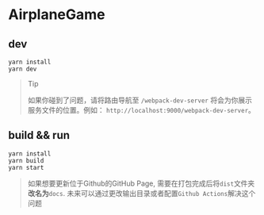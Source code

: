 # AirplaneGame

## dev

```shell
yarn install
yarn dev
```

> Tip
>
> 如果你碰到了问题，请将路由导航至 `/webpack-dev-server` 将会为你展示服务文件的位置。例如： `http://localhost:9000/webpack-dev-server`。

## build && run

```shell
yarn install
yarn build
yarn start
```

> 如果想要更新位于Github的GitHub Page, 需要在打包完成后将`dist`文件夹**改名为**`docs`.
> 未来可以通过更改输出目录或者配置`Github Actions`解决这个问题